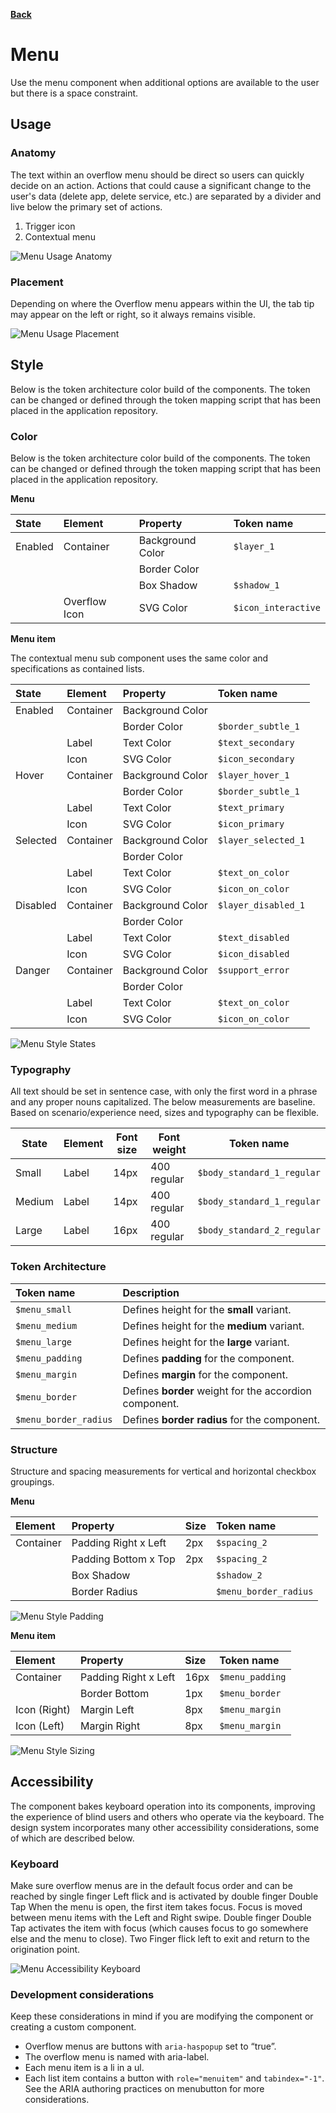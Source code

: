 **[Back](components.md)**

# Menu

Use the menu component when additional options are available to the user but there is a space constraint.

## Usage

### Anatomy

The text within an overflow menu should be direct so users can quickly decide on an action. Actions that could cause a significant change to the user's data (delete app, delete service, etc.) are separated by a divider and live below the primary set of actions.
 
1. Trigger icon
2. Contextual menu

<img src="../images/components/menu/menu_usage_anatomy.png" alt="Menu Usage Anatomy"/>

### Placement

Depending on where the Overflow menu appears within the UI, the tab tip may appear on the left or right, so it always remains visible.

<img src="../images/components/menu/menu_usage_placement.png" alt="Menu Usage Placement"/>

## Style

Below is the token architecture color build of the components. The token can be changed or defined through the token mapping script that has been placed in the application repository.

### Color

Below is the token architecture color build of the components. The token can be changed or defined through the token mapping script that has been placed in the application repository.

**Menu**

| State                      | Element                    | Property                   | Token name                 |
| :------------------------- | :------------------------- | :------------------------- | :------------------------- |
| Enabled                    | Container                  | Background Color           | `$layer_1`                 |
|                            |                            | Border Color               |                            |
|                            |                            | Box Shadow                 | `$shadow_1`                |  
|                            | Overflow Icon              | SVG Color                  | `$icon_interactive`        |

**Menu item**

The contextual menu sub component uses the same color and specifications as contained lists.

| State                      | Element                    | Property                   | Token name                 |
| :------------------------- | :------------------------- | :------------------------- | :------------------------- |
| Enabled                    | Container                  | Background Color           |                            |
|                            |                            | Border Color               | `$border_subtle_1`         |
|                            | Label                      | Text Color                 | `$text_secondary`          |  
|                            | Icon                       | SVG Color                  | `$icon_secondary`          |
| Hover                      | Container                  | Background Color           | `$layer_hover_1`           |
|                            |                            | Border Color               | `$border_subtle_1`         |
|                            | Label                      | Text Color                 | `$text_primary`            |  
|                            | Icon                       | SVG Color                  | `$icon_primary`            |
| Selected                   | Container                  | Background Color           | `$layer_selected_1`        |
|                            |                            | Border Color               |                            |
|                            | Label                      | Text Color                 | `$text_on_color`           |  
|                            | Icon                       | SVG Color                  | `$icon_on_color`           |
| Disabled                   | Container                  | Background Color           | `$layer_disabled_1`        |
|                            |                            | Border Color               |                            |
|                            | Label                      | Text Color                 | `$text_disabled`           |  
|                            | Icon                       | SVG Color                  | `$icon_disabled`           |
| Danger                     | Container                  | Background Color           | `$support_error`           |
|                            |                            | Border Color               |                            |
|                            | Label                      | Text Color                 | `$text_on_color`           |  
|                            | Icon                       | SVG Color                  | `$icon_on_color`           |

<img src="../images/components/menu/menu_style_states.png" alt="Menu Style States"/>

### Typography

All text should be set in sentence case, with only the first word in a phrase and any proper nouns capitalized. The below measurements are baseline. Based on scenario/experience need, sizes and typography can be flexible.

| State      | Element      | Font size | Font weight | Token name                 |
| ---------- | ------------ | --------- | ----------- | -------------------------- | 
| Small      | Label        | 14px      | 400 regular | `$body_standard_1_regular` |
| Medium     | Label        | 14px      | 400 regular | `$body_standard_1_regular` |
| Large      | Label        | 16px      | 400 regular | `$body_standard_2_regular` |

### Token Architecture

| Token name                  | Description                                            |
| :-------------------------- | :----------------------------------------------------- |
| `$menu_small`               | Defines height for the **small** variant.              |
| `$menu_medium`              | Defines height for the **medium** variant.             |
| `$menu_large`               | Defines height for the **large** variant.              |
| `$menu_padding`             | Defines **padding** for the component.                 |
| `$menu_margin`              | Defines **margin** for the component.                  |
| `$menu_border`              | Defines **border** weight for the accordion component. |
| `$menu_border_radius`       | Defines **border radius** for the component.           |

### Structure

Structure and spacing measurements for vertical and horizontal checkbox groupings.

**Menu**

| Element               | Property                | Size      | Token name                  |
| :-------------------- | :---------------------- | :-------- | :-------------------------- |
| Container             | Padding Right x Left    | 2px       | `$spacing_2`                |
|                       | Padding Bottom x Top    | 2px       | `$spacing_2`                |
|                       | Box Shadow              |           | `$shadow_2`                 |
|                       | Border Radius           |           | `$menu_border_radius`       |

<img src="../images/components/menu/menu_style_padding.png" alt="Menu Style Padding"/>

**Menu item**

| Element               | Property                | Size      | Token name                  |
| :-------------------- | :---------------------- | :-------- | :-------------------------- |
| Container             | Padding Right x Left    | 16px      | `$menu_padding`             |
|                       | Border Bottom           | 1px       | `$menu_border`              |
| Icon (Right)          | Margin Left             | 8px       | `$menu_margin`              |
| Icon (Left)           | Margin Right            | 8px       | `$menu_margin`              |

<img src="../images/components/menu/menu_style_sizing.png" alt="Menu Style Sizing"/>

## Accessibility

The component bakes keyboard operation into its components, improving the experience of blind users and others who operate via the keyboard. The design system incorporates many other accessibility considerations, some of which are described below.

### Keyboard

Make sure overflow menus are in the default focus order and can be reached by single finger Left flick and is activated by double finger Double Tap When the menu is open, the first item takes focus. Focus is moved between menu items with the Left and Right swipe. Double finger Double Tap activates the item with focus (which causes focus to go somewhere else and the menu to close). Two Finger flick left to exit and return to the origination point.

<img src="../images/components/menu/menu_accessibility_keyboard.png" alt="Menu Accessibility Keyboard"/>

### Development considerations

Keep these considerations in mind if you are modifying the component or creating a custom component.

- Overflow menus are buttons with `aria-haspopup` set to “true”.
- The overflow menu is named with aria-label.
- Each menu item is a li in a ul.
- Each list item contains a button with `role="menuitem"` and `tabindex="-1"`. See the ARIA authoring practices on menubutton for more considerations.


